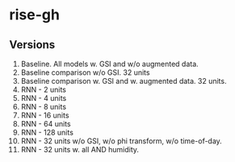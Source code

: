 # rise-gh

## Versions

 1. Baseline. All models w. GSI and w/o augmented data.
 2. Baseline comparison w/o GSI. 32 units
 3. Baseline comparison w. GSI and w. augmented data. 32 units.
 4. RNN - 2 units
 5. RNN - 4 units
 6. RNN - 8 units
 7. RNN - 16 units
 8. RNN - 64 units
 9. RNN - 128 units
 10. RNN - 32 units w/o GSI, w/o phi transform, w/o time-of-day.
 11. RNN - 32 units w. all AND humidity.